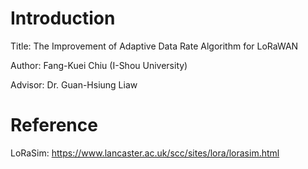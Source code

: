 # Introduction

Title: The Improvement of Adaptive Data Rate Algorithm for LoRaWAN

Author: Fang-Kuei Chiu (I-Shou University)

Advisor: Dr. Guan-Hsiung Liaw

# Reference

LoRaSim: https://www.lancaster.ac.uk/scc/sites/lora/lorasim.html
